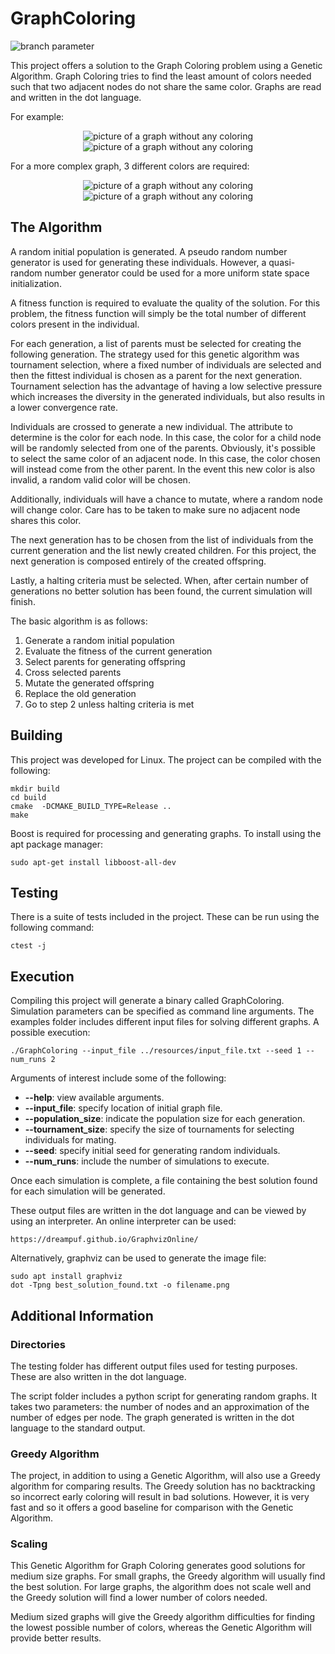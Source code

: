 
# GraphColoring
![branch parameter](https://github.com/danielmartinezdavies/GraphColoring/actions/workflows/cmake.yml/badge.svg?branch=main)

This project offers a solution to the Graph Coloring problem using 
a Genetic Algorithm. Graph Coloring tries to find the least amount of 
colors needed such that two adjacent nodes do not share the same color.
Graphs are read and written in the dot language. 

For example:

<p align="center">
    <img src="./resources/graph.png" alt="picture of a graph without any coloring"/>
    <img src="./resources/graph_colored.png" alt="picture of a graph without any coloring"/>
</p>

For a more complex graph, 3 different colors are required: 
<p align="center">
    <img src="./resources/graph2.png" alt="picture of a graph without any coloring"/>
    <img src="./resources/graph2_colored.png" alt="picture of a graph without any coloring"/>
</p>

## The Algorithm
A random initial population is generated. A pseudo random number generator 
is used for generating these individuals. However, a quasi-random number 
generator could be used for a more uniform state space initialization.

A fitness function is required to evaluate the quality of the solution. 
For this problem, the fitness function will simply be the total number 
of different colors present in the individual.

For each generation, a list of parents must be selected for creating 
the following generation. The strategy used for this genetic algorithm 
was tournament selection, where a fixed number of individuals are selected 
and then the fittest individual is chosen as a parent for the next generation.
Tournament selection has the advantage of having a low selective pressure 
which increases the diversity in the generated individuals, 
but also results in a lower convergence rate.

Individuals are crossed to generate a new individual. The attribute to 
determine is the color for each node. In this case, the color for a child 
node will be randomly selected from one of the parents. Obviously, 
it's possible to select the same color of an adjacent node. In this case, 
the color chosen will instead come from the other parent. In the event 
this new color is also invalid, a random valid color will be chosen.

Additionally, individuals will have a chance to mutate, where a random node
will change color. Care has to be taken to make sure no adjacent node shares 
this color. 

The next generation has to be chosen from the list of individuals from
the current generation and the list newly created children. For this project,
the next generation is composed entirely of the created offspring.

Lastly, a halting criteria must be selected. When, after certain number of 
generations no better solution has been found, the current simulation will 
finish.

The basic algorithm is as follows:
1. Generate a random initial population
2. Evaluate the fitness of the current generation
3. Select parents for generating offspring
4. Cross selected parents
5. Mutate the generated offspring
6. Replace the old generation
7. Go to step 2 unless halting criteria is met


## Building
This project was developed for Linux.
The project can be compiled with the following:

    mkdir build
    cd build
    cmake  -DCMAKE_BUILD_TYPE=Release ..
    make

Boost is required for processing and generating graphs. To install using the apt package manager:
    
    sudo apt-get install libboost-all-dev


## Testing

There is a suite of tests included in the project. These can be run using the following command:
    
    ctest -j

## Execution

Compiling this project will generate a binary called GraphColoring.
Simulation parameters can be specified as command line arguments.
The examples folder includes different input files for solving different graphs.
A possible execution:
    
    ./GraphColoring --input_file ../resources/input_file.txt --seed 1 --num_runs 2

Arguments of interest include some of the following:
- **--help**: view available arguments.
- **--input_file**: specify location of initial graph file.
- **--population_size**: indicate the population size for each generation.
- **--tournament_size**: specify the size of tournaments for selecting individuals for mating.
- **--seed**: specify initial seed for generating random individuals.
- **--num_runs**: include the number of simulations to execute.

Once each simulation is complete, a file containing the best solution 
found for each simulation will be generated. 

These output files are written in the dot language and can be viewed by using an interpreter.
An online interpreter can be used:

    https://dreampuf.github.io/GraphvizOnline/

Alternatively, graphviz can be used to generate the image file:

    sudo apt install graphviz
    dot -Tpng best_solution_found.txt -o filename.png

## Additional Information
### Directories
The testing folder has different output files used for testing purposes. These are also
written in the dot language.

The script folder includes a python script for generating random graphs. 
It takes two parameters: the number of nodes and an approximation of 
the number of edges per node. The graph generated is written in the dot language to 
the standard output.

### Greedy Algorithm
The project, in addition to using a Genetic Algorithm, will also use a 
Greedy algorithm for comparing results. The Greedy solution has no backtracking
so incorrect early coloring will result in bad solutions. However, it is very fast
and so it offers a good baseline for comparison with the Genetic Algorithm.
### Scaling
This Genetic Algorithm for Graph Coloring generates good solutions for medium size graphs. 
For small graphs, the Greedy algorithm will usually find the best solution.
For large graphs, the algorithm does not scale well and the Greedy solution
will find a lower number of colors needed.

Medium sized graphs will give the Greedy algorithm difficulties for finding 
the lowest possible number of colors, whereas the Genetic Algorithm 
will provide better results.



